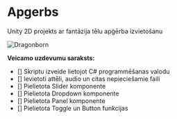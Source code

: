 # Apgerbs
Unity 2D projekts ar fantāzija tēlu apģērba izvietošanu

![Dragonborn](https://static.wikia.nocookie.net/p__/images/c/ca/Dovahkiin.png/revision/latest/scale-to-width-down/350?cb=20211111165746&path-prefix=protagonist)

**Veicamo uzdevumu saraksts:**
- [] Skriptu izveide lietojot C# programmēšanas valodu
- [] Ievietoti attēli, audio un citas nepieciešamie faili
- [] Pielietota Slider komponente
- [] Pielietota Dropdown komponente
- [] Pielietota Panel komponente
- [] Pielietota Toggle un Button funkcijas
